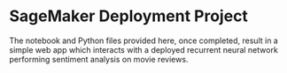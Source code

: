 # SageMaker Deployment Project

The notebook and Python files provided here, once completed, result in a simple web app which interacts with a deployed recurrent neural network performing sentiment analysis on movie reviews.


